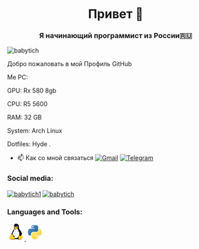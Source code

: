 <h1 align="center">Привет 👋</h1>
<h3 align="center">Я начинающий программист из России🇷🇺</h3>

<p align="left"> <img src="https://komarev.com/ghpvc/?username=babytich&label=Profile%20views&color=0e75b6&style=flat" alt="babytich" /> </p>
Добро пожаловать в мой Профиль GitHub 


Me PC:

GPU: Rx 580 8gb

CPU: R5 5600

RAM: 32 GB

System: Arch Linux 

Dotfiles: Hyde 
.

- 📫 Как со мной связаться [![Gmail](https://img.shields.io/badge/Gmail-red?logo=gmail&logoColor=white)](mailto:bossdim2004@gmail.com) [![Telegram](https://img.shields.io/badge/Telegram-0088cc?style=flat&logo=telegram&logoColor=white)](https://t.me/stoystoyl)







<h3 align="left">Social media:</h3>
<p align="left">
<a href="https://instagram.com/babytich1" target="blank"><img align="center" src="https://raw.githubusercontent.com/rahuldkjain/github-profile-readme-generator/master/src/images/icons/Social/instagram.svg" alt="babytich1" height="30" width="40" /></a>
<a href="https://discord.gg/babytich" target="blank"><img align="center" src="https://raw.githubusercontent.com/rahuldkjain/github-profile-readme-generator/master/src/images/icons/Social/discord.svg" alt="babytich" height="30" width="40" /></a>
</p>

<h3 align="left">Languages and Tools:</h3>
<p align="left"> <a href="https://www.linux.org/" target="_blank" rel="noreferrer"> <img src="https://raw.githubusercontent.com/devicons/devicon/master/icons/linux/linux-original.svg" alt="linux" width="40" height="40"/> </a> <a href="https://www.python.org" target="_blank" rel="noreferrer"> <img src="https://raw.githubusercontent.com/devicons/devicon/master/icons/python/python-original.svg" alt="python" width="40" height="40"/> </a> </p>

